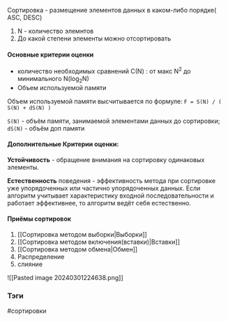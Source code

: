 
Сортировка - размещение элементов данных в каком-либо порядке( ASC, DESC)

1. N - количество элемнтов
2. До какой степени элементы можно отсортировать


#### Основные критерии оценки
- количество необходимых сравнений С(N) : от макс N<sup>2</sup> до  минимального N(log<sub>2</sub>N) 
- Объем используемой памяти


Объем используемой памяти высчитывается по формуле:
`F = S(N) / ( S(N) + dS(N) )`

`S(N)` - объём памяти, занимаемой элементами данных до сортировки;
`dS(N)` - объём доп памяти

   
#### Дополнительные Критерии оценки:

**Устойчивость** - обращение внимания на сортировку одинаковых элементы.

**Естественность**   поведения - эффективность метода при сортировке уже упорядоченных или частично упорядоченных данных.  Если алгоритм учитывает характеристику входной последовательности и работает эффективнее, то алгоритм ведёт себя естественно.



#### Приёмы сортировок

1. [[Сортировка методом выборки|Выборки]]
2. [[Сортировка методом включения(вставки)|Вставки]]
3. [[Сортировка методом обмена|Обмен]]
4. Распределение
5. слияние

![[Pasted image 20240301224638.png]]





### Тэги

#сортировки
